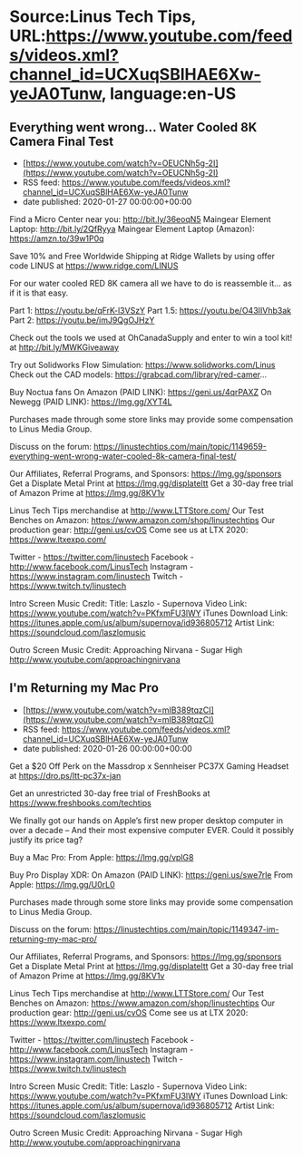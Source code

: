 # Source:Linus Tech Tips, URL:https://www.youtube.com/feeds/videos.xml?channel_id=UCXuqSBlHAE6Xw-yeJA0Tunw, language:en-US

## Everything went wrong... Water Cooled 8K Camera Final Test
 - [https://www.youtube.com/watch?v=OEUCNh5g-2I](https://www.youtube.com/watch?v=OEUCNh5g-2I)
 - RSS feed: https://www.youtube.com/feeds/videos.xml?channel_id=UCXuqSBlHAE6Xw-yeJA0Tunw
 - date published: 2020-01-27 00:00:00+00:00

Find a Micro Center near you: http://bit.ly/36eoqN5
Maingear Element Laptop: http://bit.ly/2QfRyya
Maingear Element Laptop (Amazon): https://amzn.to/39w1P0q

Save 10% and Free Worldwide Shipping at Ridge Wallets by using offer code LINUS at https://www.ridge.com/LINUS

For our water cooled RED 8K camera all we have to do is reassemble it... as if it is that easy.

Part 1: https://youtu.be/qFrK-l3VSzY
Part 1.5: https://youtu.be/O43IIVhb3ak
Part 2: https://youtu.be/imJ9QgOJHzY

Check out the tools we used at OhCanadaSupply and enter to win a tool kit! at http://bit.ly/MWKGiveaway

Try out Solidworks Flow Simulation: https://www.solidworks.com/Linus
Check out the CAD models: https://grabcad.com/library/red-camer...

Buy Noctua fans
On Amazon (PAID LINK): https://geni.us/4qrPAXZ
On Newegg (PAID LINK): https://lmg.gg/XYT4L

Purchases made through some store links may provide some compensation to Linus Media Group.

Discuss on the forum: https://linustechtips.com/main/topic/1149659-everything-went-wrong-water-cooled-8k-camera-final-test/

Our Affiliates, Referral Programs, and Sponsors: https://lmg.gg/sponsors
Get a Displate Metal Print at https://lmg.gg/displateltt
Get a 30-day free trial of Amazon Prime at https://lmg.gg/8KV1v

Linus Tech Tips merchandise at http://www.LTTStore.com/ 
Our Test Benches on Amazon: https://www.amazon.com/shop/linustechtips 
Our production gear: http://geni.us/cvOS
Come see us at LTX 2020: https://www.ltxexpo.com/

Twitter - https://twitter.com/linustech
Facebook - http://www.facebook.com/LinusTech
Instagram - https://www.instagram.com/linustech
Twitch - https://www.twitch.tv/linustech 

Intro Screen Music Credit:
Title: Laszlo - Supernova
Video Link: https://www.youtube.com/watch?v=PKfxmFU3lWY
iTunes Download Link: https://itunes.apple.com/us/album/supernova/id936805712
Artist Link: https://soundcloud.com/laszlomusic

Outro Screen Music Credit: Approaching Nirvana - Sugar High http://www.youtube.com/approachingnirvana

## I'm Returning my Mac Pro
 - [https://www.youtube.com/watch?v=mIB389tqzCI](https://www.youtube.com/watch?v=mIB389tqzCI)
 - RSS feed: https://www.youtube.com/feeds/videos.xml?channel_id=UCXuqSBlHAE6Xw-yeJA0Tunw
 - date published: 2020-01-26 00:00:00+00:00

Get a $20 Off Perk on the Massdrop x Sennheiser PC37X Gaming Headset at https://dro.ps/ltt-pc37x-jan

Get an unrestricted 30-day free trial of FreshBooks at https://www.freshbooks.com/techtips

We finally got our hands on Apple’s first new proper desktop computer in over a decade – And their most expensive computer EVER. Could it possibly justify its price tag?

Buy a Mac Pro:
From Apple: https://lmg.gg/vplG8

Buy Pro Display XDR:
On Amazon (PAID LINK): https://geni.us/swe7rle
From Apple: https://lmg.gg/U0rL0

Purchases made through some store links may provide some compensation to Linus Media Group.

Discuss on the forum: https://linustechtips.com/main/topic/1149347-im-returning-my-mac-pro/

Our Affiliates, Referral Programs, and Sponsors: https://lmg.gg/sponsors
Get a Displate Metal Print at https://lmg.gg/displateltt
Get a 30-day free trial of Amazon Prime at https://lmg.gg/8KV1v

Linus Tech Tips merchandise at http://www.LTTStore.com/ 
Our Test Benches on Amazon: https://www.amazon.com/shop/linustechtips 
Our production gear: http://geni.us/cvOS
Come see us at LTX 2020: https://www.ltxexpo.com/

Twitter - https://twitter.com/linustech
Facebook - http://www.facebook.com/LinusTech
Instagram - https://www.instagram.com/linustech
Twitch - https://www.twitch.tv/linustech 

Intro Screen Music Credit:
Title: Laszlo - Supernova
Video Link: https://www.youtube.com/watch?v=PKfxmFU3lWY
iTunes Download Link: https://itunes.apple.com/us/album/supernova/id936805712
Artist Link: https://soundcloud.com/laszlomusic

Outro Screen Music Credit: Approaching Nirvana - Sugar High http://www.youtube.com/approachingnirvana

